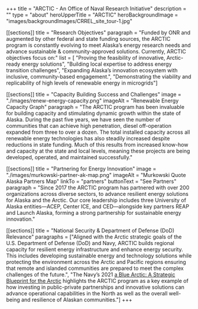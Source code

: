 +++
title = "ARCTIC - An Office of Naval Research Initiative"
description = ""
type = "about"
heroUpperTitle = "ARCTIC"
heroBackgroundImage = "images/backgroundImages/CRREL_site_tour-1.jpg"

[[sections]]
title = "Research Objectives"
paragraph = "Funded by ONR and augmented by other federal and state funding sources, the ARCTIC program is constantly evolving to meet Alaska’s energy research needs and advance sustainable & community-approved solutions. Currently, ARCTIC objectives focus on:"
list = [ "Proving the feasibility of innovative, Arctic-ready energy solutions",
                "Building local expertise to address energy transition challenges", 
                "Expanding Alaska’s innovation ecosystem with inclusive, community-based engagement.",
                "Demonstrating the viability and replicability of high levels of renewable energy in microgrids"]

[[sections]]
title = "Capacity Building Success and Challenges"
image = "./images/renew-energy-capacity.png"
imageAlt = "Renewable Energy Capacity Graph"
paragraph = "The ARCTIC program has been invaluable for building capacity and stimulating dynamic growth within the state of Alaska. During the past five years, we have seen the number of communities that can achieve high penetration, diesel off-operation expanded from three to over a dozen. The total installed capacity across all renewable energy technologies has also steadily increased despite reductions in state funding. Much of this results from increased know-how and capacity at the state and local levels, meaning these projects are being developed, operated, and maintained successfully."

[[sections]]
title = "Partnering for Energy Innovation"
image = "./images/murkowski-partner-ak-map.png"
imageAlt = "Murkowski Quote Alaska Partners Map"
linkTo = "partners"
buttonText = "See Partners"
paragraph = "Since 2017 the ARCTIC program has partnered with over 200 organizations across diverse sectors, to advance resilient energy solutions for Alaska and the Arctic. Our core leadership includes three University of Alaska entities—ACEP, Center ICE, and CED—alongside key partners REAP and Launch Alaska, forming a strong partnership for sustainable energy innovation."

[[sections]]
title = "National Security & Department of Defense (DoD) Relevance"
paragraphs = ["Aligned with the Arctic strategic goals of the U.S. Department of Defense (DoD) and Navy, ARCTIC builds regional capacity for resilient energy infrastructure and enhance energy security. This includes developing sustainable energy and technology solutions while protecting the environment across the Arctic and Pacific regions ensuring that remote and islanded communities are prepared to meet the complex challenges of the future.",
"The Navy’s 2021 [a Blue Arctic: A Strategic Blueprint for the Arctic](https://media.defense.gov/2021/Jan/05/2002560338/-1/-1/0/ARCTIC%20BLUEPRINT%202021-%20FINAL.PDF/ARCTIC%20BLUEPRINT%202021%20FINAL.PDF) highlights the ARCTIC program as a key example of how investing in public-private partnerships and innovative solutions can advance operational capabilities in the North as well as the overall well-being and resilience of Alaskan communities."]
+++